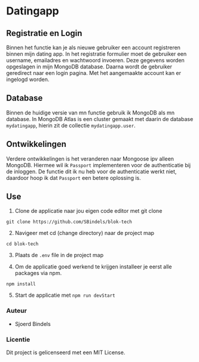 # Datingapp

## Registratie en Login

Binnen het functie kan je als nieuwe gebruiker een account registreren binnen mijn dating app. In het registratie formulier moet de gebruiker een username, emailadres en wachtwoord invoeren. Deze gegevens worden opgeslagen in mijn MongoDB database. Daarna wordt de gebruiker geredirect naar een login pagina. Met het aangemaakte account kan er ingelogd worden.

## Database

Binnen de huidige versie van mn functie gebruik ik MongoDB als mn database. 
In MongoDB Atlas is een cluster gemaakt met daarin de database `mydatingapp`, hierin zit de collectie `mydatingapp.user`.

## Ontwikkelingen

Verdere ontwikkelingen is het veranderen naar Mongoose ipv alleen MongoDB. Hiermee wil ik `Passport` implementeren voor de authenticatie bij de inloggen. De functie dit ik nu heb voor de authenticatie werkt niet, daardoor hoop ik dat `Passport` een betere oplossing is.

## Use

1. Clone de applicatie naar jou eigen code editor met git clone

`git clone https://github.com/SBindels/blok-tech`

2. Navigeer met cd (change directory) naar de project map

`cd blok-tech`

3. Plaats de `.env` file in de project map

4. Om de applicatie goed werkend te krijgen installeer je eerst alle packages via npm.

`npm install`

5. Start de applicatie met `npm run devStart`

### Auteur 

- Sjoerd Bindels

### Licentie 

Dit project is gelicenseerd met een MIT License.